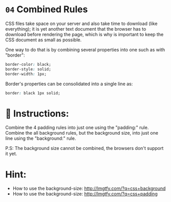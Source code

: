 # `04` Combined Rules

CSS files take space on your server and also take time to download (like everything); it is yet another text document that the browser has to download before rendering the page, which is why is important to keep the CSS document as small as possible.

One way to do that is by combining several properties into one such as with "border":

```css
border-color: black;
border-style: solid;
border-width: 1px;
```

Border's properties can be consolidated into a single line as:

```css
border: black 1px solid;
```

# 📝 Instructions:

Combine the 4 padding rules into just one using the "padding:" rule.
Combine the all background rules, but the background size, into just one line using the "background:" rule.

P.S: The background size cannot be combined, the browsers don't support it yet.

# Hint:

- How to use the background-size: http://lmgtfy.com/?q=css+background
- How to use the background-size: http://lmgtfy.com/?q=css+padding
